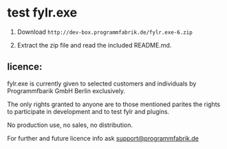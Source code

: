 # test fylr.exe

1. Download `http://dev-box.programmfabrik.de/fylr.exe-6.zip`

2. Extract the zip file and read the included README.md.

## licence:

fylr.exe is currently given to selected customers and individuals by Programmfbarik GmbH Berlin exclusively.

The only rights granted to anyone are to those mentioned parites the rights to participate in development and to test fylr and plugins.

No production use, no sales, no distribution.

For further and future licence info ask support@programmfabrik.de
